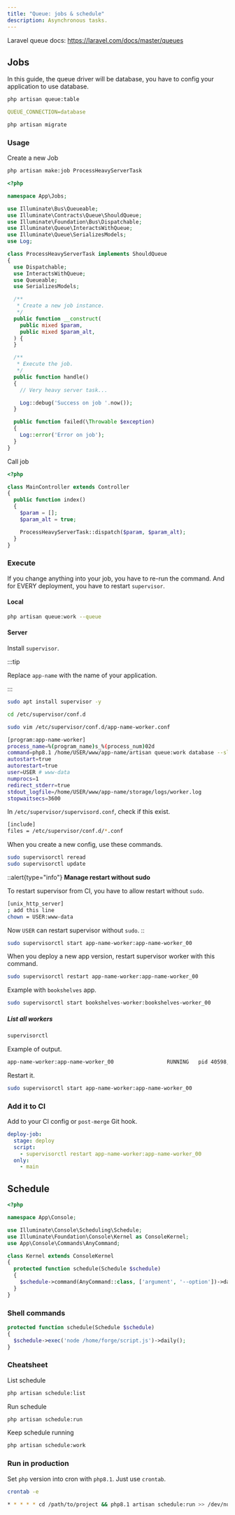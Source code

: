 ```yaml
---
title: "Queue: jobs & schedule"
description: Asynchronous tasks.
---
```


Laravel queue docs: <https://laravel.com/docs/master/queues>

## Jobs

In this guide, the queue driver will be database, you have to config your application to use database.

```bash
php artisan queue:table
```

```yaml title=".env"
QUEUE_CONNECTION=database
```

```bash
php artisan migrate
```

### Usage

Create a new Job

```bash
php artisan make:job ProcessHeavyServerTask
```

```php title="app/Jobs/ProcessHeavyServerTask.php"
<?php

namespace App\Jobs;

use Illuminate\Bus\Queueable;
use Illuminate\Contracts\Queue\ShouldQueue;
use Illuminate\Foundation\Bus\Dispatchable;
use Illuminate\Queue\InteractsWithQueue;
use Illuminate\Queue\SerializesModels;
use Log;

class ProcessHeavyServerTask implements ShouldQueue
{
  use Dispatchable;
  use InteractsWithQueue;
  use Queueable;
  use SerializesModels;

  /**
   * Create a new job instance.
   */
  public function __construct(
    public mixed $param,
    public mixed $param_alt,
  ) {
  }

  /**
   * Execute the job.
   */
  public function handle()
  {
    // Very heavy server task...

    Log::debug('Success on job '.now());
  }

  public function failed(\Throwable $exception)
  {
    Log::error('Error on job');
  }
}
```

Call job

```php title="app/Http/Controller/MainController.php"
<?php

class MainController extends Controller
{
  public function index()
  {
    $param = [];
    $param_alt = true;

    ProcessHeavyServerTask::dispatch($param, $param_alt);
  }
}
```

### Execute

If you change anything into your job, you have to re-run the command. And for EVERY deployment, you have to restart `supervisor`.

#### Local

```bash
php artisan queue:work --queue
```

#### Server

Install `supervisor`.

:::tip

Replace `app-name` with the name of your application.

:::

```bash
sudo apt install supervisor -y
```

```bash
cd /etc/supervisor/conf.d
```

```bash
sudo vim /etc/supervisor/conf.d/app-name-worker.conf
```

```bash [/etc/supervisor/conf.d/app-name-worker.conf]
[program:app-name-worker]
process_name=%(program_name)s_%(process_num)02d
command=php8.1 /home/USER/www/app-name/artisan queue:work database --sleep=3 --tries=3
autostart=true
autorestart=true
user=USER # www-data
numprocs=1
redirect_stderr=true
stdout_logfile=/home/USER/www/app-name/storage/logs/worker.log
stopwaitsecs=3600
```

In `/etc/supervisor/supervisord.conf`, check if this exist.

```bash [/etc/supervisor/supervisord.conf]
[include]
files = /etc/supervisor/conf.d/*.conf
```

When you create a new config, use these commands.

```bash
sudo supervisorctl reread
sudo supervisorctl update
```

::alert{type="info"}
**Manage restart without sudo**

To restart supervisor from CI, you have to allow restart without `sudo`.

```bash [/etc/supervisor/supervisord.conf]
[unix_http_server]
; add this line
chown = USER:www-data
```

Now `USER` can restart supervisor without `sudo`.
::


```bash
sudo supervisorctl start app-name-worker:app-name-worker_00
```

When you deploy a new app version, restart supervisor worker with this command.

```bash
sudo supervisorctl restart app-name-worker:app-name-worker_00
```

Example with `bookshelves` app.

```bash
sudo supervisorctl start bookshelves-worker:bookshelves-worker_00
```

##### List all workers

```bash
supervisorctl
```

Example of output.

```bash [output]
app-name-worker:app-name-worker_00                 RUNNING   pid 40598, uptime 0:03:30
```

Restart it.

```bash
sudo supervisorctl start app-name-worker:app-name-worker_00
```



### Add it to CI

Add to your CI config or `post-merge` Git hook.

```yaml [.gitlab-ci.yml]
deploy-job:
  stage: deploy
  script:
    - supervisorctl restart app-name-worker:app-name-worker_00
  only:
    - main
```

## Schedule

```php [app/Console/Kernel.php]
<?php

namespace App\Console;

use Illuminate\Console\Scheduling\Schedule;
use Illuminate\Foundation\Console\Kernel as ConsoleKernel;
use App\Console\Commands\AnyCommand;

class Kernel extends ConsoleKernel
{
  protected function schedule(Schedule $schedule)
  {
    $schedule->command(AnyCommand::class, ['argument', '--option'])->daily();
  }
}
```

### Shell commands

```php [app/Console/Kernel.php]
protected function schedule(Schedule $schedule)
{
  $schedule->exec('node /home/forge/script.js')->daily();
}
```

### Cheatsheet

List schedule

```bash
php artisan schedule:list
```

Run schedule

```bash
php artisan schedule:run
```

Keep schedule running

```bash
php artisan schedule:work
```

### Run in production

Set `php` version into cron with `php8.1`. Just use `crontab`.

```bash
crontab -e
```

```bash
* * * * * cd /path/to/project && php8.1 artisan schedule:run >> /dev/null 2>&1
```
